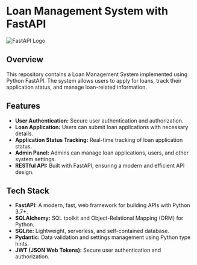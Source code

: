 # Loan Management System with FastAPI

![FastAPI Logo](https://fastapi.tiangolo.com/img/logo-margin/logo-teal.png)

## Overview

This repository contains a Loan Management System implemented using Python FastAPI. The system allows users to apply for loans, track their application status, and manage loan-related information.

## Features

- **User Authentication:** Secure user authentication and authorization.
- **Loan Application:** Users can submit loan applications with necessary details.
- **Application Status Tracking:** Real-time tracking of loan application status.
- **Admin Panel:** Admins can manage loan applications, users, and other system settings.
- **RESTful API:** Built with FastAPI, ensuring a modern and efficient API design.

## Tech Stack

- **FastAPI:** A modern, fast, web framework for building APIs with Python 3.7+.
- **SQLAlchemy:** SQL toolkit and Object-Relational Mapping (ORM) for Python.
- **SQLite:** Lightweight, serverless, and self-contained database.
- **Pydantic:** Data validation and settings management using Python type hints.
- **JWT (JSON Web Tokens):** Secure user authentication and authorization.
